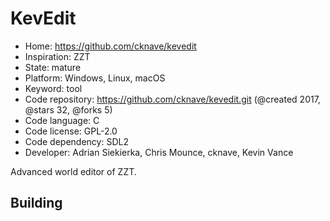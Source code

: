 # KevEdit

- Home: https://github.com/cknave/kevedit
- Inspiration: ZZT
- State: mature
- Platform: Windows, Linux, macOS
- Keyword: tool
- Code repository: https://github.com/cknave/kevedit.git (@created 2017, @stars 32, @forks 5)
- Code language: C
- Code license: GPL-2.0
- Code dependency: SDL2
- Developer: Adrian Siekierka, Chris Mounce, cknave, Kevin Vance

Advanced world editor of ZZT.

## Building
